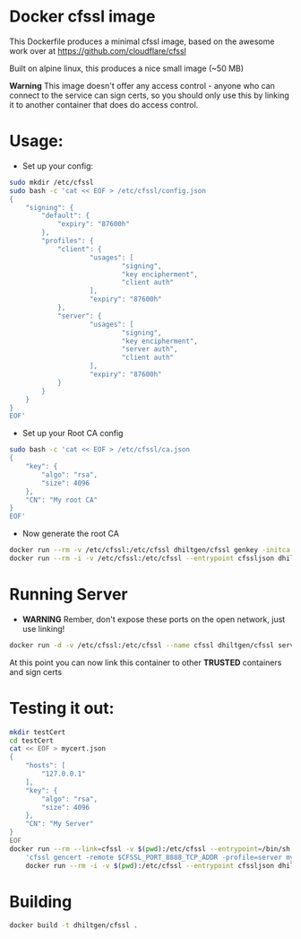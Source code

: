 # Docker cfssl image

This Dockerfile produces a minimal cfssl image, based on the awesome work over at https://github.com/cloudflare/cfssl

Built on alpine linux, this produces a nice small image (~50 MB)

**Warning** This image doesn't offer any access control - anyone who can
connect to the service can sign certs, so you should only use this by
linking it to another container that does do access control.

# Usage:

* Set up your config:

```bash
sudo mkdir /etc/cfssl
sudo bash -c 'cat << EOF > /etc/cfssl/config.json
{
    "signing": {
        "default": {
            "expiry": "87600h"
        },
        "profiles": {
            "client": {
                    "usages": [
                            "signing",
                            "key encipherment",
                            "client auth"
                    ],
                    "expiry": "87600h"
            },
            "server": {
                    "usages": [
                            "signing",
                            "key encipherment",
                            "server auth",
                            "client auth"
                    ],
                    "expiry": "87600h"
            }
        }
    }
}
EOF'
```

* Set up your Root CA config

```bash
sudo bash -c 'cat << EOF > /etc/cfssl/ca.json
{
    "key": {
        "algo": "rsa",
        "size": 4096
    },
    "CN": "My root CA"
}
EOF'
```

* Now generate the root CA

```bash
docker run --rm -v /etc/cfssl:/etc/cfssl dhiltgen/cfssl genkey -initca ca.json | \
docker run --rm -i -v /etc/cfssl:/etc/cfssl --entrypoint cfssljson dhiltgen/cfssl -bare ca
```

# Running Server
* **WARNING** Rember, don't expose these ports on the open network, just use linking!

```bash
docker run -d -v /etc/cfssl:/etc/cfssl --name cfssl dhiltgen/cfssl serve -address=0.0.0.0 -config=config.json
```

At this point you can now link this container to other **TRUSTED** containers and sign certs

# Testing it out:

```bash
mkdir testCert
cd testCert
cat << EOF > mycert.json
{
    "hosts": [
        "127.0.0.1"
    ],
    "key": {
        "algo": "rsa",
        "size": 4096
    },
    "CN": "My Server"
}
EOF
docker run --rm --link=cfssl -v $(pwd):/etc/cfssl --entrypoint=/bin/sh dhiltgen/cfssl -c \
    'cfssl gencert -remote $CFSSL_PORT_8888_TCP_ADDR -profile=server mycert.json' | \
    docker run --rm -i -v $(pwd):/etc/cfssl --entrypoint cfssljson dhiltgen/cfssl -bare mycert
```


# Building

```bash
docker build -t dhiltgen/cfssl .
```
